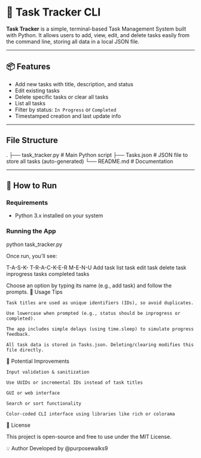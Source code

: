 # 📝 Task Tracker CLI

**Task Tracker** is a simple, terminal-based Task Management System built with Python. It allows users to add, view, edit, and delete tasks easily from the command line, storing all data in a local JSON file.

---

## 📦 Features

-  Add new tasks with title, description, and status
-  Edit existing tasks
-  Delete specific tasks or clear all tasks
-  List all tasks
-  Filter by status: `In Progress` or `Completed`
-  Timestamped creation and last update info

---

##  File Structure

.
├── task_tracker.py # Main Python script
├── Tasks.json # JSON file to store all tasks (auto-generated)
└── README.md # Documentation


---

## 🚀 How to Run

### Requirements
- Python 3.x installed on your system

### Running the App

python task_tracker.py

Once run, you'll see:

T-A-S-K- T-R-A-C-K-E-R  M-E-N-U
Add task
list task
edit task
delete task
inprogress tasks
completed tasks

Choose an option by typing its name (e.g., add task) and follow the prompts.
🧠 Usage Tips

    Task titles are used as unique identifiers (IDs), so avoid duplicates.

    Use lowercase when prompted (e.g., status should be inprogress or completed).

    The app includes simple delays (using time.sleep) to simulate progress feedback.

    All task data is stored in Tasks.json. Deleting/clearing modifies this file directly.

🔧 Potential Improvements

    Input validation & sanitization

    Use UUIDs or incremental IDs instead of task titles

    GUI or web interface

    Search or sort functionality

    Color-coded CLI interface using libraries like rich or colorama

📜 License

This project is open-source and free to use under the MIT License.

💡 Author
Developed by @purposewalks9